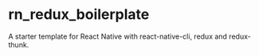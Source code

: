 # rn_redux_boilerplate
A starter template for React Native with react-native-cli, redux and redux-thunk.
